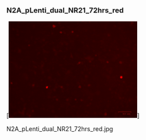 ### N2A_pLenti_dual_NR21_72hrs_red

[<img src='N2A_pLenti_dual_NR21_72hrs_red.jpg' width='300' />]

N2A_pLenti_dual_NR21_72hrs_red.jpg

